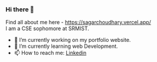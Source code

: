 ### Hi there 👋

Find all about me here - <a href="https://sagarchoudhary.vercel.app/">https://sagarchoudhary.vercel.app/</a>
<br>
I am a CSE sophomore at SRMIST.

- 🔭 I’m currently working on my portfolio website.
- 🌱 I’m currently learning web Development.
- 📫 How to reach me: <a href="https://www.linkedin.com/in/sagar-choudhary-1189101a7/">Linkedin</a> 

